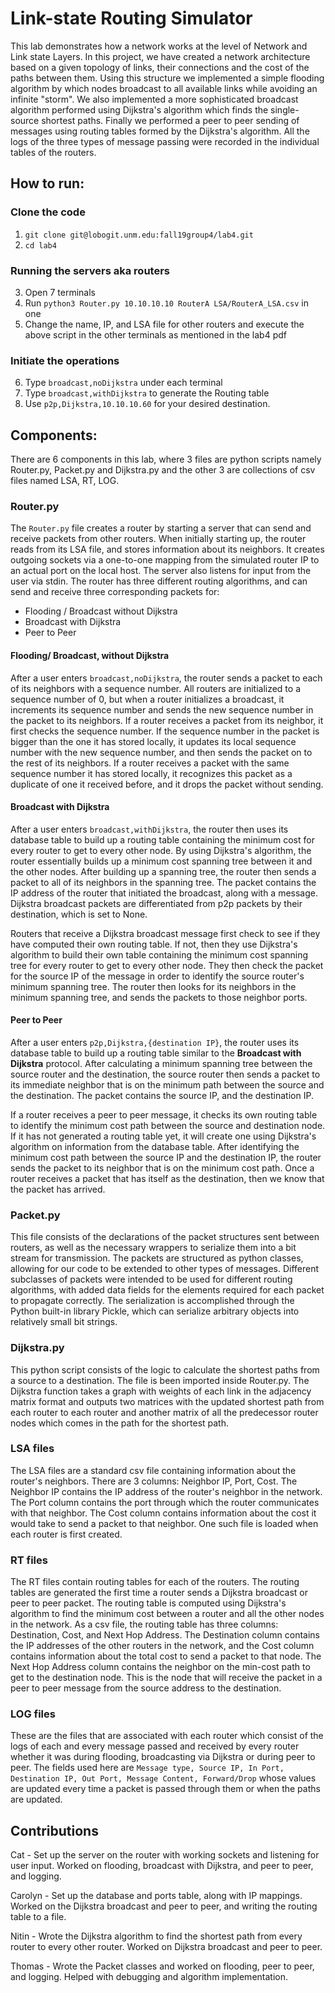 # Link-state Routing Simulator
This lab demonstrates how a network works at the level of Network and Link state Layers. In this project, we have created a network architecture based on a given topology of links, their connections and the cost of the paths between them. Using this structure we implemented a simple flooding algorithm by which nodes broadcast to all available links while avoiding an infinite "storm". We also implemented a more sophisticated broadcast algorithm performed using Dijkstra's algorithm which finds the single-source shortest paths. Finally we performed a peer to peer sending of messages using routing tables formed by the Dijkstra's algorithm. All the logs of the three types of message passing were recorded in the individual tables of the routers.

## How to run:
### Clone the code
1. `git clone git@lobogit.unm.edu:fall19group4/lab4.git`
2. `cd lab4`

### Running the servers aka routers
3. Open 7 terminals
4. Run `python3 Router.py 10.10.10.10 RouterA LSA/RouterA_LSA.csv` in one
5. Change the name, IP, and LSA file for other routers and execute the above script in the other terminals as mentioned in the lab4 pdf 

### Initiate the operations  
6. Type `broadcast,noDijkstra` under each terminal
7. Type `broadcast,withDijkstra` to generate the Routing table
8. Use `p2p,Dijkstra,10.10.10.60` for your desired destination.

## Components:

There are 6 components in this lab, where 3 files are python scripts namely Router.py, Packet.py and Dijkstra.py and the other 3 are collections of csv files named LSA, RT, LOG.

### Router.py
The `Router.py` file creates a router by starting a server that can send and receive packets from other routers. When initially starting up, the router reads from its LSA file, and stores information about its neighbors.  It creates outgoing sockets via a one-to-one mapping from the simulated router IP to an actual port on the local host. The server also listens for input from the user via stdin. The router has three different routing algorithms, and can send and receive three corresponding packets for:
 * Flooding / Broadcast without Dijkstra
 * Broadcast with Dijkstra
 * Peer to Peer

#### Flooding/ Broadcast, without Dijkstra

After a user enters `broadcast,noDijkstra`, the router sends a packet to each of its neighbors with a sequence number. All routers are initialized to a sequence number of 0, but when a router initializes a broadcast, it increments its sequence number and sends the new sequence number in the packet to its neighbors. If a router receives a packet from its neighbor, it first checks the sequence number. If the sequence number in the packet is bigger than the one it has stored locally, it updates its local sequence number with the new sequence number, and then sends the packet on to the rest of its neighbors. If a router receives a packet with the same sequence number it has stored locally, it recognizes this packet as a duplicate of one it received before, and it drops the packet without sending.

#### Broadcast with Dijkstra 

After a user enters `broadcast,withDijkstra`, the router then uses its database table to build up a routing table containing the minimum cost for every router to get to every other node. By using Dijkstra's algorithm, the router essentially builds up a minimum cost spanning tree between it and the other nodes. After building up a spanning tree, the router then sends a packet to all of its neighbors in the spanning tree. The packet contains the IP address of the router that initiated the broadcast, along with a message. Dijkstra broadcast packets are differentiated from p2p packets by their destination, which is set to None.

Routers that receive a Dijkstra broadcast message first check to see if they have computed their own routing table. If not, then they use Dijkstra's algorithm to build their own table containing the minimum cost spanning tree for every router to get to every other node. They then check the packet for the source IP of the message in order to identify the source router's minimum spanning tree. The router then looks for its neighbors in the minimum spanning tree, and sends the packets to those neighbor ports.

#### Peer to Peer 

After a user enters `p2p,Dijkstra,{destination IP}`, the router uses its database table to build up a routing table similar to the **Broadcast with Dijkstra** protocol. After calculating a minimum spanning tree between the source router and the destination, the source router then sends a packet to its immediate neighbor that is on the minimum path between the source and the destination. The packet contains the source IP, and the destination IP. 

If a router receives a peer to peer message, it checks its own routing table to identify the minimum cost path between the source and destination node. If it has not generated a routing table yet, it will create one using Dijkstra's algorithm on information from the database table. After identifying the minimum cost path between the source IP and the destination IP, the router sends the packet to its neighbor that is on the minimum cost path. Once a router receives a packet that has itself as the destination, then we know that the packet has arrived.

### Packet.py

This file consists of the declarations of the packet structures sent between routers, as well as the necessary wrappers to serialize them into a bit stream for transmission.  The packets are structured as python classes, allowing for our code to be extended to other types of messages.  Different subclasses of packets were intended to be used for different routing algorithms, with added data fields for the elements required for each packet to propagate correctly.  The serialization is accomplished through the Python built-in library Pickle, which can serialize arbitrary objects into relatively small bit strings.

### Dijkstra.py

This python script consists of the logic to calculate the shortest paths from a source to a destination. The file is been imported inside Router.py. The Dijkstra function takes a graph with weights of each link in the adjacency matrix format and outputs two matrices with the updated shortest path from each router to each router and another matrix of all the predecessor router nodes which comes in the path for the shortest path.

### LSA files

The LSA files are a standard csv file containing information about the router's neighbors. There are 3 columns: Neighbor IP, Port, Cost. The Neighbor IP contains the IP address of the router's neighbor in the network. The Port column contains the port through which the router communicates with that neighbor. The Cost column contains information about the cost it would take to send a packet to that neighbor. One such file is loaded when each router is first created. 

### RT files

The RT files contain routing tables for each of the routers. The routing tables are generated the first time a router sends a Dijkstra broadcast or peer to peer packet. The routing table is computed using Dijkstra's algorithm to find the minimum cost between a router and all the other nodes in the network. As a csv file, the routing table has three columns: Destination, Cost, and Next Hop Address. The Destination column contains the IP addresses of the other routers in the network, and the Cost column contains information about the total cost to send a packet to that node. The Next Hop Address column contains the neighbor on the min-cost path to get to the destination node. This is the node that will receive the packet in a peer to peer message from the source address to the destination. 

### LOG files

These are the files that are associated with each router which consist of the logs of each and every message passed and received by every router whether it was during flooding, broadcasting via Dijkstra or during peer to peer. The fields used here are `Message type, Source IP, In Port, Destination IP, Out Port, Message Content, Forward/Drop` whose values are updated every time a packet is passed through them or when the paths are updated.

## Contributions

Cat - Set up the server on the router with working sockets and listening for user input. Worked on flooding, broadcast with Dijkstra, and peer to peer, and logging. 

Carolyn - Set up the database and ports table, along with IP mappings. Worked on the Dijkstra broadcast and peer to peer, and writing the routing table to a file. 

Nitin - Wrote the Dijkstra algorithm to find the shortest path from every router to every other router. Worked on Dijkstra broadcast and peer to peer.

Thomas - Wrote the Packet classes and worked on flooding, peer to peer, and logging.  Helped with debugging and algorithm implementation.
